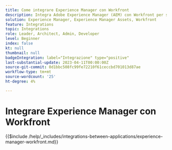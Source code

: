 ```yaml
---
title: Come integrare Experience Manager con Workfront
description: Integra Adobe Experience Manager (AEM) con Workfront per semplificare le operazioni di marketing.
solution: Experience Manager, Experience Manager Assets, Workfront
feature: Integrations
topic: Integrations
role: Leader, Architect, Admin, Developer
level: Beginner
index: false
kt: null
thumbnail: null
badgeIntegration: label="Integrazione" type="positive"
last-substantial-update: 2023-04-11T00:00:00Z
source-git-commit: 0d1bbc508fc99fe72210f61ceccbd701013d87ae
workflow-type: tm+mt
source-wordcount: '25'
ht-degree: 4%

---
```



# Integrare Experience Manager con Workfront

{{$include /help/_includes/integrations-between-applications/experience-manager-workfront.md}}
